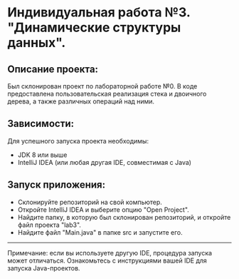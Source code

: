 # Индивидуальная работа №3. "Динамические структуры данных".
## Описание проекта:
Был склонирован проект по лабораторной работе №0. В коде предоставлена пользовательская реализация стека и двоичного дерева, а также различных операций над ними.
## Зависимости:
Для успешного запуска проекта необходимы:
+ JDK 8 или выше
+ IntelliJ IDEA (или любая другая IDE, совместимая с Java)
## Запуск приложения:
+ Склонируйте репозиторий на свой компьютер.
+ Откройте IntelliJ IDEA и выберите опцию "Open Project".
+ Найдите папку, в которую был склонирован репозиторий, и откройте файл проекта "lab3".
+ Найдите файл "Main.java" в папке src и запустите его.


_____

Примечание: если вы используете другую IDE, процедура запуска может отличаться. Ознакомьтесь с инструкциями вашей IDE для запуска Java-проектов.



